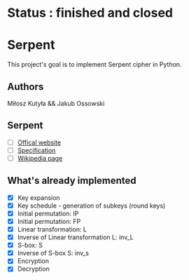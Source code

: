 # Status : finished and closed

# Serpent
This project's goal is to implement Serpent cipher in Python.

## Authors
Miłosz Kutyła && Jakub Ossowski

## Serpent
- [ ] [Offical website](https://www.cl.cam.ac.uk/~rja14/serpent.html)
- [ ] [Specification](https://www.cl.cam.ac.uk/~rja14/Papers/serpent.pdf)
- [ ] [Wikipedia page](https://en.wikipedia.org/wiki/Serpent_(cipher))

## What's already implemented
- [x] Key expansion
- [x] Key schedule - generation of subkeys (round keys)
- [x] Initial permutation: IP
- [x] Initial permutation: FP
- [x] Linear transformation: L
- [x] Inverse of Linear transformation L: inv_L
- [x] S-box: S
- [x] Inverse of S-box S: inv_s
- [x] Encryption
- [x] Decryption
